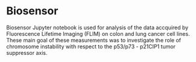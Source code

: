 # Biosensor

Biosensor Jupyter notebook is used for analysis of the data accquired by Fluorescence Lifetime Imaging (FLIM) on colon and lung cancer cell lines. These main goal of these measurements was to investigate the role of chromosome instability with respect to the p53/p73 - p21CIP1 tumor suppressor axis.     
